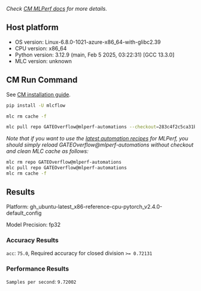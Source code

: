 *Check [CM MLPerf docs](https://docs.mlcommons.org/inference) for more details.*

## Host platform

* OS version: Linux-6.8.0-1021-azure-x86_64-with-glibc2.39
* CPU version: x86_64
* Python version: 3.12.9 (main, Feb  5 2025, 03:22:31) [GCC 13.3.0]
* MLC version: unknown

## CM Run Command

See [CM installation guide](https://docs.mlcommons.org/inference/install/).

```bash
pip install -U mlcflow

mlc rm cache -f

mlc pull repo GATEOverflow@mlperf-automations --checkout=283c4f2c5ca31b3398b8498c0e2343716e475514


```
*Note that if you want to use the [latest automation recipes](https://docs.mlcommons.org/inference) for MLPerf,
 you should simply reload GATEOverflow@mlperf-automations without checkout and clean MLC cache as follows:*

```bash
mlc rm repo GATEOverflow@mlperf-automations
mlc pull repo GATEOverflow@mlperf-automations
mlc rm cache -f

```

## Results

Platform: gh_ubuntu-latest_x86-reference-cpu-pytorch_v2.4.0-default_config

Model Precision: fp32

### Accuracy Results 
`acc`: `75.0`, Required accuracy for closed division `>= 0.72131`

### Performance Results 
`Samples per second`: `9.72002`
